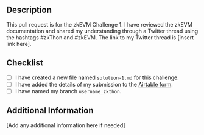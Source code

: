 ## Description

This pull request is for the zkEVM Challenge 1. I have reviewed the zkEVM documentation and shared my understanding through a Twitter thread using the hashtags #zkThon and #zkEVM. The link to my Twitter thread is [insert link here].

## Checklist

- [ ] I have created a new file named `solution-1.md` for this challenge.
- [ ] I have added the details of my submission to the [Airtable form](https://airtable.com/shr21z0FfPImZfYBQ).
- [ ] I have named my branch `username_zkthon`.

## Additional Information

[Add any additional information here if needed]
